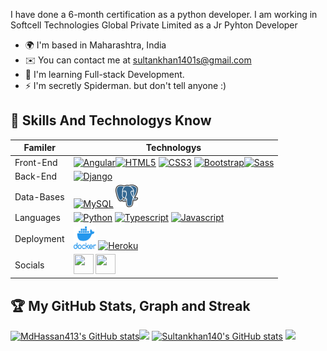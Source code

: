 I have done a 6-month certification as a python developer. I am working in Softcell Technologies Global Private Limited as a Jr Pyhton Developer  
* 🌍  I'm based in Maharashtra, India
* ✉️  You can contact me at [sultankhan1401s@gmail.com](mailto:sultankhan1401sgmail.com)
* 🧠  I'm learning Full-stack Development.
* ⚡  I'm secretly Spiderman. but don't tell anyone :)
## 🚀 Skills And Technologys Know
| Familer  | Technologys |
| ---      | ---         |
| Front-End       | <a href="https://angular.io/" target="_blank" rel="noreferrer"><img src="https://raw.githubusercontent.com/danielcranney/readme-generator/main/public/icons/skills/angularjs-colored.svg" width="36" height="36" alt="Angular" /></a><a href="https://developer.mozilla.org/en-US/docs/Glossary/HTML5" target="_blank" rel="noreferrer"><img src="https://raw.githubusercontent.com/danielcranney/readme-generator/main/public/icons/skills/html5-colored.svg" width="36" height="36" alt="HTML5" /></a> <a href="https://www.w3.org/TR/CSS/#css" target="_blank" rel="noreferrer"><img src="https://raw.githubusercontent.com/danielcranney/readme-generator/main/public/icons/skills/css3-colored.svg" width="36" height="36" alt="CSS3" /></a> <a href="https://getbootstrap.com/" target="_blank" rel="noreferrer"><img src="https://raw.githubusercontent.com/danielcranney/readme-generator/main/public/icons/skills/bootstrap-colored.svg" width="36" height="36" alt="Bootstrap" /></a><a href="https://sass-lang.com/" target="_blank" rel="noreferrer"><img src="https://raw.githubusercontent.com/danielcranney/readme-generator/main/public/icons/skills/sass-colored.svg" width="36" height="36" alt="Sass" /></a> |
| Back-End        | <a href="https://www.djangoproject.com/" target="_blank" rel="noreferrer"><img src="https://raw.githubusercontent.com/danielcranney/readme-generator/main/public/icons/skills/django-colored.svg" width="36" height="36" alt="Django" /> |
| Data-Bases      | </a> <a href="https://www.mysql.com/" target="_blank" rel="noreferrer"><img src="https://raw.githubusercontent.com/danielcranney/readme-generator/main/public/icons/skills/mysql-colored.svg" width="36" height="36" alt="MySQL" /></a> <a href="https://www.postgresql.com/" target="_blank" rel="noreferrer"><img src="https://github.com/SultanKhan140/SultanKhan140/blob/main/MySkills/logos_postgresql.png" width="36" height="36" alt="PostgreSQL"></a> |
| Languages       | <a href="https://www.python.org/" target="_blank" rel="noreferrer"><img src="https://raw.githubusercontent.com/danielcranney/readme-generator/main/public/icons/skills/python-colored.svg" width="36" height="36" alt="Python" /></a> <a href="https://www.typescriptlang.org/" target="_blank" rel="noreferrer"><img src="https://raw.githubusercontent.com/danielcranney/readme-generator/main/public/icons/skills/typescript-colored.svg" width="36" height="36" alt="Typescript" /></a> <a href="https://developer.mozilla.org/en-US/docs/Web/JavaScript" target="_blank" rel="noreferrer"><img src="https://raw.githubusercontent.com/danielcranney/readme-generator/main/public/icons/skills/javascript-colored.svg" width="36" height="36" alt="Javascript" /></a>   |
| Deployment      | <a href="https://www.Docker.com/" target="_blank" rel="noreferrer"><img src="https://github.com/SultanKhan140/SultanKhan140/blob/main/MySkills/Docker.png" width="36" height="36" alt="Docker"></a> <a href="https://www.heroku.com/" target="_blank" rel="noreferrer"><img src="https://raw.githubusercontent.com/danielcranney/readme-generator/main/public/icons/skills/heroku-colored.svg" width="36" height="36" alt="Heroku" /></a> |
| Socials       | <a href="https://www.github.com/Sultankhan140" rel="noreferrer"><img src="https://raw.githubusercontent.com/danielcranney/readme-generator/main/public/icons/socials/github.svg" width="32" height="32" /></a> <a href="https://www.linkedin.com/in/sultan-khan-98a77a1bb/" target="_blank" rel="noreferrer"><img src="https://raw.githubusercontent.com/danielcranney/readme-generator/main/public/icons/socials/linkedin.svg" width="32" height="32" /></a>  |

 ## 🏆 My GitHub Stats, Graph and Streak

<a href="http://www.github.com/Sultankhan140"><img src="https://github-readme-stats.vercel.app/api?username=Sultankhan140&show_icons=true&hide=&count_private=true&title_color=0891b2&text_color=ffffff&icon_color=0891b2&bg_color=1c1917&hide_border=true&show_icons=true" alt="MdHassan413's GitHub stats" /></a><a href="http://www.github.com/Sultankhan140"><img src="https://github-readme-streak-stats.herokuapp.com/?user=Sultankhan140&stroke=ffffff&background=1c1917&ring=0891b2&fire=0891b2&currStreakNum=ffffff&currStreakLabel=0891b2&sideNums=ffffff&sideLabels=ffffff&dates=ffffff&hide_border=true" /></a>
<a href="http://www.github.com/Sultankhan140"><img src="https://github-readme-stats.vercel.app/api?username=Sultankhan140&show_icons=true&hide=&count_private=true&title_color=0891b2&text_color=ffffff&icon_color=0891b2&bg_color=1c1917&hide_border=true&show_icons=true" alt="Sultankhan140's GitHub stats" /></a> <a href="http://www.github.com/Sultankhan140"><img src="https://github-readme-streak-stats.herokuapp.com/?user=Sultankhan140&stroke=ffffff&background=1c1917&ring=0891b2&fire=0891b2&currStreakNum=ffffff&currStreakLabel=0891b2&sideNums=ffffff&sideLabels=ffffff&dates=ffffff&hide_border=true" /></a>

<!-- <a href="https://github.com/Sultankhan140" align="left"><img src="https://github-readme-stats.vercel.app/api/top-langs/?username=MdHassan413&langs_count=10&title_color=0891b2&text_color=ffffff&icon_color=0891b2&bg_color=1c1917&hide_border=true&locale=en&custom_title=Top%20%Languages" alt="Top Languages" /></a> -->
